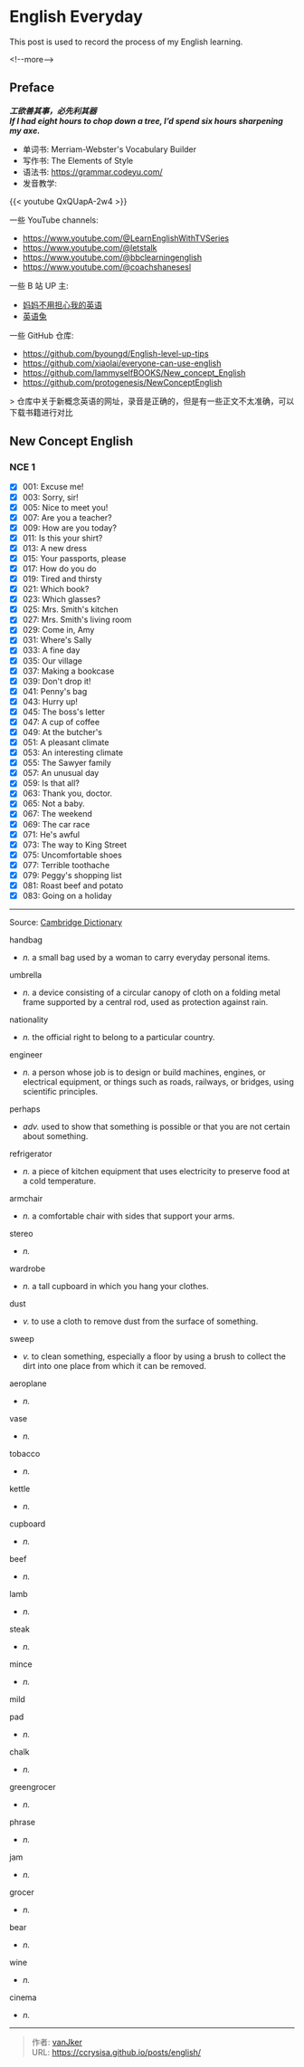 # English Everyday


This post is used to record the process of my English learning.

&lt;!--more--&gt;

## Preface

***工欲善其事，必先利其器***   
***If I had eight hours to chop down a tree, I’d spend six hours sharpening my axe.***

- 单词书: Merriam-Webster&#39;s Vocabulary Builder
- 写作书: The Elements of Style
- 语法书: https://grammar.codeyu.com/
- 发音教学:

{{&lt; youtube QxQUapA-2w4 &gt;}}

一些 YouTube channels:

- https://www.youtube.com/@LearnEnglishWithTVSeries
- https://www.youtube.com/@letstalk
- https://www.youtube.com/@bbclearningenglish
- https://www.youtube.com/@coachshanesesl

一些 B 站 UP 主:

- [妈妈不用担心我的英语](https://space.bilibili.com/70217434)
- [英语兔]()

一些 GitHub 仓库:

- https://github.com/byoungd/English-level-up-tips
- https://github.com/xiaolai/everyone-can-use-english
- https://github.com/IammyselfBOOKS/New_concept_English
- https://github.com/protogenesis/NewConceptEnglish

&gt; 仓库中关于新概念英语的网址，录音是正确的，但是有一些正文不太准确，可以下载书籍进行对比

## New Concept English

### NCE 1

- [x] 001: Excuse me!
- [x] 003: Sorry, sir!
- [x] 005: Nice to meet you!
- [x] 007: Are you a teacher?
- [x] 009: How are you today?
- [x] 011: Is this your shirt?
- [x] 013: A new dress
- [x] 015: Your passports, please
- [x] 017: How do you do
- [x] 019: Tired and thirsty
- [x] 021: Which book?
- [x] 023: Which glasses?
- [x] 025: Mrs. Smith&#39;s kitchen
- [x] 027: Mrs. Smith&#39;s living room
- [x] 029: Come in, Amy
- [x] 031: Where&#39;s Sally
- [x] 033: A fine day
- [x] 035: Our village
- [x] 037: Making a bookcase
- [x] 039: Don&#39;t drop it!
- [x] 041: Penny&#39;s bag
- [x] 043: Hurry up!
- [x] 045: The boss&#39;s letter
- [x] 047: A cup of coffee
- [x] 049: At the butcher&#39;s
- [x] 051: A pleasant climate
- [x] 053: An interesting climate
- [x] 055: The Sawyer family
- [x] 057: An unusual day
- [x] 059: Is that all?
- [x] 063: Thank you, doctor.
- [x] 065: Not a baby.
- [x] 067: The weekend
- [x] 069: The car race
- [x] 071: He&#39;s awful
- [x] 073: The way to King Street
- [x] 075: Uncomfortable shoes
- [x] 077: Terrible toothache
- [x] 079: Peggy&#39;s shopping list
- [x] 081: Roast beef and potato
- [x] 083: Going on a holiday

---

Source: [Cambridge Dictionary](https://dictionary.cambridge.org/)

handbag
- *n.* a small bag used by a woman to carry everyday personal items.

umbrella
- *n.* a device consisting of a circular canopy of cloth on a folding metal frame supported by a central rod, used as protection against rain.

nationality
- *n.* the official right to belong to a particular country.

engineer
- *n.* a person whose job is to design or build machines, engines, or electrical equipment, or things such as roads, railways, or bridges, using scientific principles.

perhaps
- *adv.* used to show that something is possible or that you are not certain about something.

refrigerator
- *n.* a piece of kitchen equipment that uses electricity to preserve food at a cold temperature.

armchair
- *n.* a comfortable chair with sides that support your arms.

stereo
- *n.* 

wardrobe
- *n.* a tall cupboard in which you hang your clothes.

dust
- *v.* to use a cloth to remove dust from the surface of something.

sweep
- *v.* to clean something, especially a floor by using a brush to collect the dirt into one place from which it can be removed.

aeroplane
- *n.*

vase
- *n.*

tobacco
- *n.*

kettle
- *n.*

cupboard
- *n.*

beef
- *n.*

lamb
- *n.*

steak
- *n.*

mince
- *n.*

mild

pad
- *n.*

chalk
- *n.*

greengrocer
- *n.*

phrase
- *n.*

jam
- *n.*

grocer
- *n.*

bear
- *n.*

wine
- *n.*

cinema
- *n.*


---

> 作者: [vanJker](https://github.com/vanJker)  
> URL: https://ccrysisa.github.io/posts/english/  

